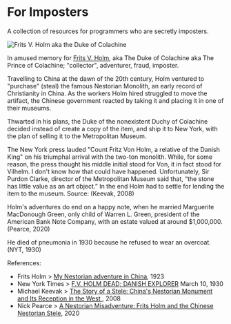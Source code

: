 # For Imposters

A collection of resources for programmers who are secretly imposters.

![Frits V. Holm aka the Duke of Colachine](https://raw.githubusercontent.com/forimposters/.github/main/profile/Frits_Vilhelm_Holm_1916.jpg)

In amused memory for [Frits V. Holm](https://en.wikipedia.org/wiki/Frits_Holm),
aka The Duke of Colachine aka The Prince of Colachine; "collector", adventurer, fraud, imposter. 

Travelling to China at the dawn of the 20th century, Holm ventured to "purchase"
(steal) the famous Nestorian Monolith, an early record of Christianity in China.
As the workers Holm hired struggled to move the artifact, the Chinese government
reacted by taking it and placing it in one of their museums.

Thwarted in his plans, the Duke of the nonexistent Duchy of Colachine decided
instead of create a copy of the item, and ship it to New York, with the plan
of selling it to the Metropolitan Museum. 

The New York press lauded "Count Fritz Von Holm, a relative of the Danish King"
on his triumphal arrival with the two-ton monolith. While, for some reason, 
the press thought his middle initial stood for Von, it in fact stood for Vilhelm.
I don't know how that could have happened. Unfortunately, Sir Purdon
Clarke, director of the Metropolitan Museum said that, “the stone has little
value as an art object.” In the end Holm had to settle for lending the item to
the museum. Source: (Keevak, 2008)

Holm's adventures do end on a happy note, when he married Marguerite MacDonough Green,
only child of Warren L. Green, president of the American Bank Note Company, with
an estate valued at around $1,000,000. (Pearce, 2020)

He died of pneumonia in 1930 because he refused to wear an overcoat. (NYT, 1930)

References:

* Frits Holm > [My Nestorian adventure in China](https://archive.org/details/mynestorianadven00holm), 1923
* New York Times > [F.V. HOLM DEAD; DANISH EXPLORER](https://www.nytimes.com/1930/03/10/archives/fv-holm-dead-danish-explorer-succumbs-to-pneumoniahad-many-titles.html) March 10, 1930 
* Michael Keevak > [The Story of a Stele: China's Nestorian Monument and Its Reception in the West ](https://www.jstor.org/stable/j.ctt1xwfv5), 2008
* Nick Pearce > [A Nestorian Misadventure: Frits Holm and the Chinese Nestorian Stele](https://fokum-jams.org/index.php/jams/article/view/126/207), 2020
